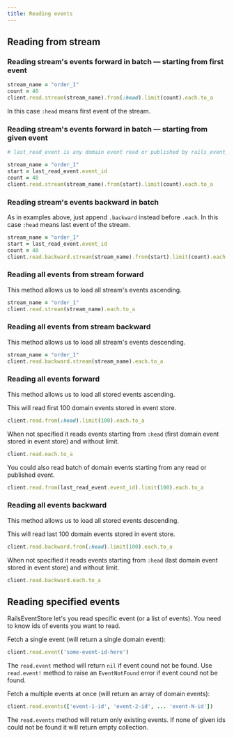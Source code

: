 ```yaml
---
title: Reading events
---
```


## Reading from stream

### Reading stream's events forward in batch — starting from first event

```ruby
stream_name = "order_1"
count = 40
client.read.stream(stream_name).from(:head).limit(count).each.to_a
```

In this case `:head` means first event of the stream.

### Reading stream's events forward in batch — starting from given event

```ruby
# last_read_event is any domain event read or published by rails_event_store

stream_name = "order_1"
start = last_read_event.event_id
count = 40
client.read.stream(stream_name).from(start).limit(count).each.to_a
```

### Reading stream's events backward in batch

As in examples above, just append `.backward` instead before `.each`.
In this case `:head` means last event of the stream.

```ruby
stream_name = "order_1"
start = last_read_event.event_id
count = 40
client.read.backward.stream(stream_name).from(start).limit(count).each.to_a
```

### Reading all events from stream forward

This method allows us to load all stream's events ascending.

```ruby
stream_name = "order_1"
client.read.stream(stream_name).each.to_a
```

### Reading all events from stream backward

This method allows us to load all stream's events descending.

```ruby
stream_name = "order_1"
client.read.backward.stream(stream_name).each.to_a
```

### Reading all events forward

This method allows us to load all stored events ascending.

This will read first 100 domain events stored in event store.

```ruby
client.read.from(:head).limit(100).each.to_a
```

When not specified it reads events starting from `:head` (first domain event
stored in event store) and without limit.

```ruby
client.read.each.to_a
```

You could also read batch of domain events starting from any read or published event.

```ruby
client.read.from(last_read_event.event_id).limit(100).each.to_a
```

### Reading all events backward

This method allows us to load all stored events descending.

This will read last 100 domain events stored in event store.

```ruby
client.read.backward.from(:head).limit(100).each.to_a
```

When not specified it reads events starting from `:head` (last domain event
stored in event store) and without limit.

```ruby
client.read.backward.each.to_a
```


## Reading specified events

RailsEventStore let's you read specific event (or a list of events).
You need to know ids of events you want to read.

Fetch a single event (will return a single domain event):

```ruby
client.read.event('some-event-id-here')
```

The `read.event` method will return `nil` if event cound not be found.
Use `read.event!` method to raise an `EventNotFound` error if event cound not be found.


Fetch a multiple events at once (will return an array of domain events):

```ruby
client.read.events(['event-1-id', 'event-2-id', ... 'event-N-id'])
```

The `read.events` method will return only existing events. If none of given ids
could not be found it will return empty collection.
